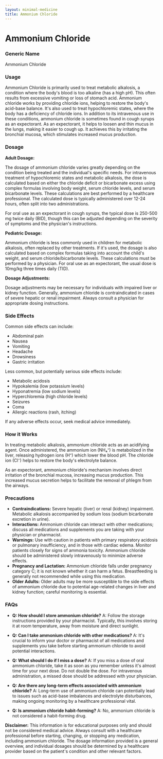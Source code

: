 ```yaml
---
layout: minimal-medicine
title: Ammonium Chloride
---
```


# Ammonium Chloride
### Generic Name
Ammonium Chloride

### Usage

Ammonium Chloride is primarily used to treat metabolic alkalosis, a condition where the body's blood is too alkaline (has a high pH).  This often results from excessive vomiting or loss of stomach acid.  Ammonium chloride works by providing chloride ions, helping to restore the body's acid-base balance. It's also used to treat hypochloremic states, where the body has a deficiency of chloride ions.  In addition to its intravenous use in these conditions, ammonium chloride is sometimes found in cough syrups as an expectorant.  As an expectorant, it helps to loosen and thin mucus in the lungs, making it easier to cough up.  It achieves this by irritating the bronchial mucosa, which stimulates increased mucus production.

### Dosage

**Adult Dosage:**

The dosage of ammonium chloride varies greatly depending on the condition being treated and the individual's specific needs.  For intravenous treatment of hypochloremic states and metabolic alkalosis, the dose is calculated based on either the chloride deficit or bicarbonate excess using complex formulas involving body weight, serum chloride levels, and serum bicarbonate levels.  These calculations are best performed by a healthcare professional.  The calculated dose is typically administered over 12-24 hours, often split into two administrations.  

For oral use as an expectorant in cough syrups, the typical dose is 250-500 mg twice daily (BID), though this can be adjusted depending on the severity of symptoms and the physician's instructions.

**Pediatric Dosage:**

Ammonium chloride is less commonly used in children for metabolic alkalosis, often replaced by other treatments.  If it's used, the dosage is also calculated based on complex formulas taking into account the child's weight, and serum chloride/bicarbonate levels.  These calculations must be performed by a physician.   For oral use as an expectorant, the usual dose is 10mg/kg three times daily (TID).

**Dosage Adjustments:**

Dosage adjustments may be necessary for individuals with impaired liver or kidney function.  Generally, ammonium chloride is contraindicated in cases of severe hepatic or renal impairment. Always consult a physician for appropriate dosing instructions.


### Side Effects

Common side effects can include:

* Abdominal pain
* Nausea
* Vomiting
* Headache
* Drowsiness
* Gastric irritation

Less common, but potentially serious side effects include:

* Metabolic acidosis
* Hypokalemia (low potassium levels)
* Hyponatremia (low sodium levels)
* Hyperchloremia (high chloride levels)
* Seizures
* Coma
* Allergic reactions (rash, itching)

If any adverse effects occur, seek medical advice immediately.


### How it Works

In treating metabolic alkalosis, ammonium chloride acts as an acidifying agent.  Once administered, the ammonium ion (NH₄⁺) is metabolized in the liver, releasing hydrogen ions (H⁺) which lower the blood pH. The chloride ion (Cl⁻) helps to restore the body's electrolyte balance.

As an expectorant, ammonium chloride's mechanism involves direct irritation of the bronchial mucosa, increasing mucus production. This increased mucus secretion helps to facilitate the removal of phlegm from the airways.


### Precautions

* **Contraindications:** Severe hepatic (liver) or renal (kidney) impairment.  Metabolic alkalosis accompanied by sodium loss (sodium bicarbonate excretion in urine).
* **Interactions:** Ammonium chloride can interact with other medications; discuss all medications and supplements you are taking with your physician or pharmacist.
* **Warnings:** Use with caution in patients with primary respiratory acidosis or pulmonary insufficiency, and in those with cardiac edema.  Monitor patients closely for signs of ammonia toxicity.  Ammonium chloride should be administered slowly intravenously to minimize adverse effects.
* **Pregnancy and Lactation:** Ammonium chloride falls under pregnancy category C; it is not known whether it can harm a fetus. Breastfeeding is generally not recommended while using this medication.
* **Older Adults:** Older adults may be more susceptible to the side effects of ammonium chloride due to potential age-related changes in liver and kidney function; careful monitoring is essential.


### FAQs

* **Q: How should I store ammonium chloride?** A: Follow the storage instructions provided by your pharmacist.  Typically, this involves storing it at room temperature, away from moisture and direct sunlight.

* **Q: Can I take ammonium chloride with other medications?** A:  It's crucial to inform your doctor or pharmacist of all medications and supplements you take before starting ammonium chloride to avoid potential interactions.

* **Q: What should I do if I miss a dose?** A:  If you miss a dose of oral ammonium chloride, take it as soon as you remember unless it's almost time for your next dose. Do not double the dose. For intravenous administration, a missed dose should be addressed with your physician.

* **Q:  Are there any long-term effects associated with ammonium chloride?**  A:  Long-term use of ammonium chloride can potentially lead to issues such as acid-base imbalances and electrolyte disturbances, making ongoing monitoring by a healthcare professional vital.

* **Q: Is ammonium chloride habit-forming?** A: No, ammonium chloride is not considered a habit-forming drug.


**Disclaimer:** This information is for educational purposes only and should not be considered medical advice. Always consult with a healthcare professional before starting, changing, or stopping any medication, including ammonium chloride.  The dosage information provided is a general overview, and individual dosages should be determined by a healthcare provider based on the patient's condition and other relevant factors.
